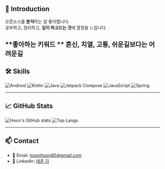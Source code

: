 ## 👋 Introduction

오픈소스를 **분석**하는 걸 좋아합니다.  
공부하고, 정리하고, **깊이 파고드는 것**에 열정을 느낍니다.  

**좋아하는 키워드 ** 혼신, 치열, 고통, 쉬운길보다는 어려운길
---

## 🛠 Skills

<p align="left">
  <img src="https://img.shields.io/badge/Android-3DDC84?style=for-the-badge&logo=android&logoColor=white" alt="Android"/>
  <img src="https://img.shields.io/badge/Kotlin-7F52FF?style=for-the-badge&logo=kotlin&logoColor=white" alt="Kotlin"/>
  <img src="https://img.shields.io/badge/Java-007396?style=for-the-badge&logo=java&logoColor=white" alt="Java"/>
  <img src="https://img.shields.io/badge/Jetpack%20Compose-4285F4?style=for-the-badge&logo=jetpack-compose&logoColor=white" alt="Jetpack Compose"/>
  <img src="https://img.shields.io/badge/JavaScript-F7DF1E?style=for-the-badge&logo=javascript&logoColor=black" alt="JavaScript"/>
  <img src="https://img.shields.io/badge/Spring-6DB33F?style=for-the-badge&logo=spring&logoColor=white" alt="Spring"/>
</p>

---

## 📈 GitHub Stats

![Hoon's GitHub stats](https://github-readme-stats.vercel.app/api?username=warrenth&show_icons=true&theme=radical)
![Top Langs](https://github-readme-stats.vercel.app/api/top-langs/?username=warrenth&layout=compact&theme=radical)

---

## 📫 Contact

- 📧 Email: [hoonihoon85@gmail.com](mailto:hoonihoon85@gmail.com)
- 💼 LinkedIn: [태훈 김](https://www.linkedin.com/in/%ED%83%9C%ED%9B%88-%EA%B9%80-60971115b/)
